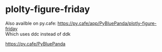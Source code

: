# plolty-figure-friday

Also availble on py.cafe:
https://py.cafe/app/PyBluePanda/plotly-figure-friday <br>
Which uses ddc instead of ddk

https://py.cafe/PyBluePanda

